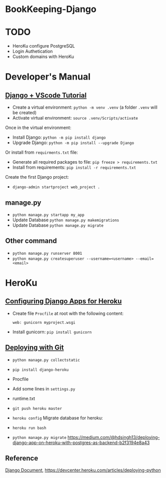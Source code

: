 # BookKeeping-Django

# TODO
- HeroKu configure PostgreSQL
- Login Authetication
- Custom domains with HeroKu

# Developer's Manual

## [Django + VScode Tutorial](https://code.visualstudio.com/docs/python/tutorial-django)

- Create a virtual environment: `python -m venv .venv` (a folder `.venv` will be created)
- Activate virtual environment: `source .venv/Scripts/activate`

Once in the virtual environment:
- Install Django: `python -m pip install django`
- Upgrade Django: `python -m pip install --upgrade Django`

Or install from `requirments.txt` file:
- Generate all required packages to file: `pip freeze > requirements.txt`
- Install from requirements: `pip install -r requirements.txt`

Create the first Django project:
- `django-admin startproject web_project .`

## manage.py

- `python manage.py startapp my_app`
- Update Database `python manage.py makemigrations`
- Update Database `python manage.py migrate`

## Other command
- `python manage.py runserver 8001`
- `python manage.py createsuperuser --username=<username> --email=<email>`

# HeroKu

## [Configuring Django Apps for Heroku](https://devcenter.heroku.com/articles/django-app-configuration)

- Create file `Procfile` at root with the following content:
  ```
  web: gunicorn myproject.wsgi
  ```
- Install gunicorn: `pip install gunicorn`

## [Deploying with Git](https://devcenter.heroku.com/articles/git)

- `python manage.py collectstatic`


- `pip install django-heroku`
- Procfile
- Add some lines in `settings.py`
- runtime.txt


- `git push heroku master`
- `heroku config`
Migrate database for heroku:
- `heroku run bash`
- `python manage.py migrate`
https://medium.com/@hdsingh13/deploying-django-app-on-heroku-with-postgres-as-backend-b2f3194e8a43

## Reference
[Django Document](https://docs.djangoproject.com/en/4.0/),
https://devcenter.heroku.com/articles/deploying-python